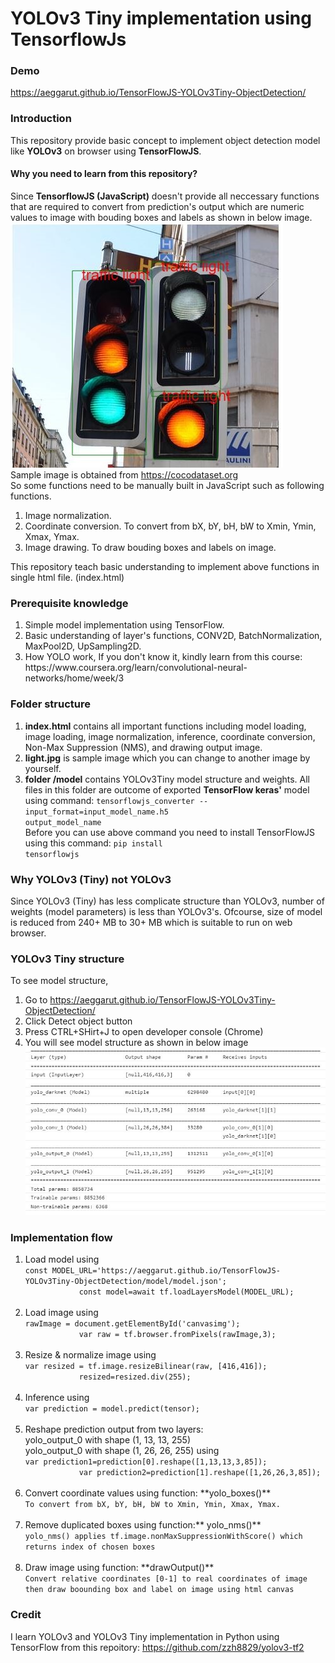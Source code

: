 # YOLOv3 Tiny implementation using TensorflowJs

### Demo
https://aeggarut.github.io/TensorFlowJS-YOLOv3Tiny-ObjectDetection/

### Introduction
This repository provide basic concept to implement object detection model like **YOLOv3** on browser using **TensorFlowJS**.
#### Why you need to learn from this repository?
Since **TensorflowJS (JavaScript)** doesn't provide all neccessary functions that are required to convert from prediction's output which are numeric values to  image with bouding boxes and labels as shown in below image.
 ![Drawn image](mdfiles/outputImage.JPG)
 <br>Sample image is obtained from https://cocodataset.org
<br>So some functions need to be manually built in JavaScript such as following functions.
<ol>
<li> Image normalization.</li>
<li> Coordinate conversion. To convert from bX, bY, bH, bW to Xmin, Ymin, Xmax, Ymax.</li>
<li> Image drawing. To draw bouding boxes and labels on image.</li>
</ol>
This repository teach basic understanding to implement above functions in single html file. (index.html)

### Prerequisite knowledge
<ol>
<li>Simple model implementation using TensorFlow.</li>
<li>Basic understanding of layer's functions, CONV2D, BatchNormalization, MaxPool2D, UpSampling2D.</li>
<li>How YOLO work, If you don't know it, kindly learn from this course: https://www.coursera.org/learn/convolutional-neural-networks/home/week/3</li>
</ol>


### Folder structure
1. **index.html** contains all important functions including model loading, image loading, image normalization, inference, coordinate conversion, Non-Max Suppression (NMS), and drawing output image.
2. **light.jpg** is sample image which you can change to another image by yourself.
3. **folder /model** contains YOLOv3Tiny model structure and weights. All files in this folder are outcome of exported **TensorFlow keras'** model using command:
<code>tensorflowjs_converter --input_format=input_model_name.h5 output_model_name</code><br>
Before you can use above command you need to install TensorFlowJS using this command: <code>pip install tensorflowjs</code>

### Why YOLOv3 (Tiny) not YOLOv3
Since YOLOv3 (Tiny) has less complicate structure than YOLOv3, number of weights (model parameters) is less than YOLOv3's. Ofcourse, size of model is reduced from 240+ MB to 30+ MB which is suitable to run on web browser.

### YOLOv3 Tiny structure
To see model structure, 
1. Go to https://aeggarut.github.io/TensorFlowJS-YOLOv3Tiny-ObjectDetection/ 
2. Click Detect object button
3. Press CTRL+SHirt+J to open developer console (Chrome)
4. You will see model structure as shown in below image
![Drawn image](mdfiles/YOLOv3TinyStructure.JPG)

### Implementation flow
<ol>
<li>Load model using <br>
<code>const MODEL_URL='https://aeggarut.github.io/TensorFlowJS-YOLOv3Tiny-ObjectDetection/model/model.json';
            const model=await tf.loadLayersModel(MODEL_URL);</code>
</li>

<br>
<li>Load image using <br>
<code>rawImage = document.getElementById('canvasimg');
            var raw = tf.browser.fromPixels(rawImage,3);</code>
<br> 
</li>

<br>
<li>Resize & normalize image using <br>
<code>var resized = tf.image.resizeBilinear(raw, [416,416]);
            resized=resized.div(255);</code>
</li>

<br>
<li>Inference using<br>
<code>var prediction = model.predict(tensor);</code>
</li>

<br>
<li> Reshape prediction output from two layers: <br>
yolo_output_0 with shape (1, 13, 13, 255)<br>
yolo_output_0 with shape (1, 26, 26, 255)
using <br>
<code>var prediction1=prediction[0].reshape([1,13,13,3,85]);
            var prediction2=prediction[1].reshape([1,26,26,3,85]);</code>
</li>

<br>
<li> Convert coordinate values using function: **yolo_boxes()** <br>
<code>To convert from bX, bY, bH, bW to Xmin, Ymin, Xmax, Ymax.</code>
</li>

<br>
<li> Remove duplicated boxes using function:** yolo_nms()** <br>
<code>yolo_nms() applies tf.image.nonMaxSuppressionWithScore() which returns index of chosen boxes</code>
</li>

<br>
<li> Draw image using function: **drawOutput()** <br>
<code>Convert relative coordinates [0-1] to real coordinates of image then draw boounding box and label on image using html canvas</code>
</li>
</ol>

### Credit
I learn YOLOv3 and YOLOv3 Tiny implementation in Python using TensorFlow from this repoitory: https://github.com/zzh8829/yolov3-tf2

